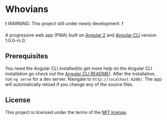 # Whovians

:exclamation: WARNING: This project still under newly development. :exclamation:

A progressive web app (PWA) built on [Angular 2](http://www.angular.io/) and [Angular CLI](https://github.com/angular/angular-cli) version 1.0.0-rc.0.

## Prerequisites
You need the Angular CLI installed(to get more help on the Angular CLI installation go check out the [Angular CLI README](https://github.com/angular/angular-cli/blob/master/README.md)). After the installation, run `ng serve` for a dev server. Navigate to `http://localhost:4200/`. The app will automatically reload if you change any of the source files.

## License
This project is licensed under the terms of the [MIT license](https://github.com/fernando-barbosa/whovians/blob/master/LICENSE.txt).